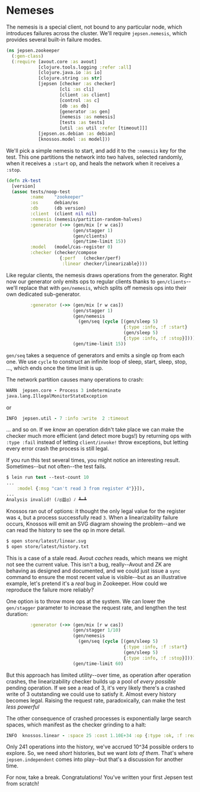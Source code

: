 # Nemeses

The nemesis is a special client, not bound to any particular node, which
introduces failures across the cluster. We'll require `jepsen.nemesis`, which
provides several built-in failure modes.

```clj
(ns jepsen.zookeeper
  (:gen-class)
  (:require [avout.core :as avout]
            [clojure.tools.logging :refer :all]
            [clojure.java.io :as io]
            [clojure.string :as str]
            [jepsen [checker :as checker]
                    [cli :as cli]
                    [client :as client]
                    [control :as c]
                    [db :as db]
                    [generator :as gen]
                    [nemesis :as nemesis]
                    [tests :as tests]
                    [util :as util :refer [timeout]]]
            [jepsen.os.debian :as debian]
            [knossos.model :as model]))
```

We'll pick a simple nemesis to start, and add it to the `:nemesis` key for the
test. This one partitions the network into two halves, selected randomly, when
it receives a `:start` op, and heals the network when it receives a `:stop`.

```clj
(defn zk-test
  [version]
  (assoc tests/noop-test
         :name    "zookeeper"
         :os      debian/os
         :db      (db version)
         :client  (client nil nil)
         :nemesis (nemesis/partition-random-halves)
         :generator (->> (gen/mix [r w cas])
                         (gen/stagger 1)
                         (gen/clients)
                         (gen/time-limit 15))
         :model   (model/cas-register 0)
         :checker (checker/compose
                    {:perf   (checker/perf)
                     :linear checker/linearizable})))
```

Like regular clients, the nemesis draws operations from the generator. Right
now our generator only emits ops to regular clients thanks to
`gen/clients`--we'll replace that with `gen/nemesis`, which splits off nemesis
ops into their own dedicated sub-generator.

```clj
         :generator (->> (gen/mix [r w cas])
                         (gen/stagger 1)
                         (gen/nemesis
                           (gen/seq (cycle [(gen/sleep 5)
                                            {:type :info, :f :start}
                                            (gen/sleep 5)
                                            {:type :info, :f :stop}])))
                         (gen/time-limit 15))
```

`gen/seq` takes a sequence of generators and emits a single op from each one.
We use `cycle` to construct an infinite loop of sleep, start, sleep, stop, ...,
which ends once the time limit is up.

The network partition causes many operations to crash:

```clj
WARN  jepsen.core - Process 3 indeterminate
java.lang.IllegalMonitorStateException
```
or

```clj
INFO  jepsen.util - 7 :info :write  2 :timeout
```

... and so on. If we *know* an operation didn't take place we can make the
checker much more efficient (and detect more bugs!) by returning ops with
`:type :fail` instead of letting `client/invoke!` throw exceptions, but letting
every error crash the process is still legal.

If you run this test several times, you might notice an interesting result.
Sometimes--but not often--the test fails.

```clj
$ lein run test --test-count 10
...
    :model {:msg "can't read 3 from register 4"}}]),
...
Analysis invalid! (ﾉಥ益ಥ）ﾉ ┻━┻
```

Knossos ran out of options: it thought the only legal value for the register
was `4`, but a process successfully read `3`. When a linearizability failure
occurs, Knossos will emit an SVG diagram showing the problem--and we can read
the history to see the op in more detail.

```clj
$ open store/latest/linear.svg
$ open store/latest/history.txt
```

This is a case of a stale read. Avout *caches* reads, which means we might not
see the current value. This isn't a bug, really--Avout and ZK are behaving as
designed and documented, and we could just issue a `sync` command to ensure the
most recent value is visible--but as an illustrative example, let's pretend
it's a *real* bug in Zookeeper. How could we reproduce the failure more
reliably?

One option is to throw more ops at the system. We can lower the `gen/stagger`
parameter to increase the request rate, and lengthen the test duration:

```clj
         :generator (->> (gen/mix [r w cas])
                         (gen/stagger 1/10)
                         (gen/nemesis
                           (gen/seq (cycle [(gen/sleep 5)
                                            {:type :info, :f :start}
                                            (gen/sleep 5)
                                            {:type :info, :f :stop}])))
                         (gen/time-limit 60)
```

But this approach has limited utility--over time, as operation after operation
crashes, the linearizability checker builds up a pool of *every possible*
pending operation. If we see a read of 3, it's very likely there's a crashed
write of 3 outstanding we could use to satisfy it. Almost every history becomes
legal. Raising the request rate, paradoxically, can make the test *less
powerful*

The other consequence of crashed processes is exponentially large search spaces, which manifest as the checker grinding to a halt:

```clj
INFO  knossos.linear - :space 25 :cost 1.10E+34 :op {:type :ok, :f :read, :value 0, :process 12, :time 21364611211, :index 241}
```

Only 241 operations into the history, we've accrued 10^34 possible orders to
explore. So, we need *short* histories, but we want *lots of them*. That's
where `jepsen.independent` comes into play--but that's a discussion for another
time.

For now, take a break. Congratulations! You've written your first Jepsen test
from scratch!

